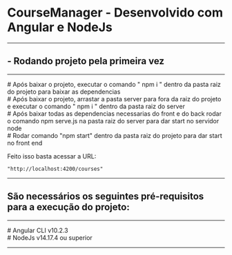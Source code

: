 <h1>CourseManager - Desenvolvido com Angular e NodeJs</h1>
<hr>
<h2> - Rodando projeto pela primeira vez </h2>
<hr>
# Após baixar o projeto, executar o comando " npm i " dentro da pasta raiz do projeto para baixar as dependencias <br>
# Após baixar o projeto, arrastar a pasta server para fora da raiz do projeto e executar o comando " npm i " dentro da pasta raiz do server <br>
# Após baixar todas as dependencias necessarias do front e do back rodar o comando npm serve.js na pasta raiz do server para dar start no servidor node <br>
# Rodar comando "npm start" dentro da pasta raiz do projeto para dar start no front end <br>

Feito isso basta acessar a URL:
```
"http://localhost:4200/courses"
```
<hr>

<h2> São necessários os seguintes pré-requisitos para a execução do projeto: </h2>
<hr>
# Angular CLI v10.2.3<br>
# NodeJs v14.17.4 ou superior
<hr>
